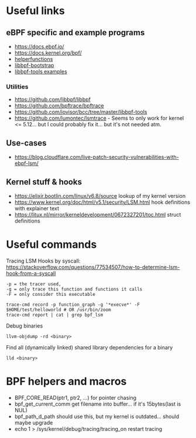 # Useful links 

## eBPF specific and example programs
* https://docs.ebpf.io/
* https://docs.kernel.org/bpf/
* [helperfunctions](https://man7.org/linux/man-pages/man7/bpf-helpers.7.html)
* [libbpf-bootstrap](https://github.com/libbpf/libbpf-bootstrap/tree/master/examples/c)
* [libbpf-tools examples](https://github.com/iovisor/bcc/tree/master/libbpf-tools)
### Utilities
* https://github.com/libbpf/libbpf
* https://github.com/bpftrace/bpftrace
* https://github.com/iovisor/bcc/tree/master/libbpf-tools
* https://github.com/lumontec/lsmtrace - Seems to only work for kernel <= 5.12... but I could probably fix it... but it's not needed atm.

## Use-cases
* https://blog.cloudflare.com/live-patch-security-vulnerabilities-with-ebpf-lsm/

## Kernel stuff & hooks
* https://elixir.bootlin.com/linux/v6.8/source lookup of my kernel version
* https://www.kernel.org/doc/html/v5.1/security/LSM.html hook definitions with explainer text
* https://litux.nl/mirror/kerneldevelopment/0672327201/toc.html struct definitions
# Useful commands
Tracing LSM Hooks by syscall:
https://stackoverflow.com/questions/77534507/how-to-determine-lsm-hook-from-a-syscall
```
-p = the tracer used, 
-g = only trace this function and functions it calls
-F = only consider this executable

trace-cmd record -p function_graph -g '*execve*' -F $HOME/test/helloworld # OR /usr/bin/zoom
trace-cmd report | cat | grep bpf_lsm
```


Debug binaries 
```
llvm-objdump -rd <binary>
```

Find all (dynamically linked) shared library dependencies for a binary
```
lld <binary>
```

# BPF helpers and macros
* BPF_CORE_READ(ptr1, ptr2, ...) for pointer chasing
* bpf_get_current_comm get filename into buffer... if it's 15bytes(last is NUL)
* bpf_path_d_path should use this, but my kernel is outdated... should maybe upgrade
* echo 1 > /sys/kernel/debug/tracing/tracing_on   restart tracing 